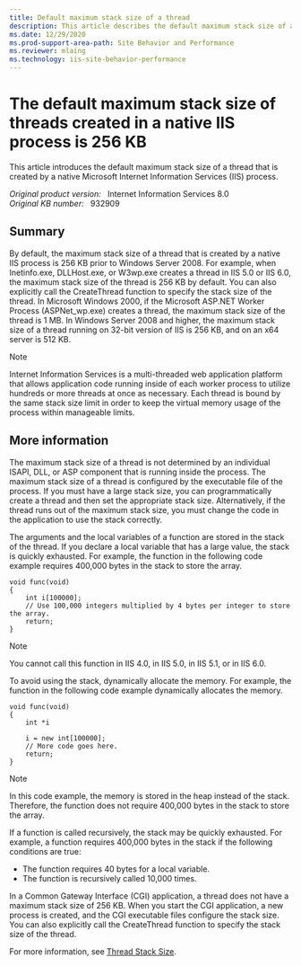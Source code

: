 ```yaml
---
title: Default maximum stack size of a thread
description: This article describes the default maximum stack size of a thread that is created by a native IIS process.
ms.date: 12/29/2020
ms.prod-support-area-path: Site Behavior and Performance
ms.reviewer: mlaing
ms.technology: iis-site-behavior-performance
---
```

# The default maximum stack size of threads created in a native IIS process is 256 KB

This article introduces the default maximum stack size of a thread that is created by a native Microsoft Internet Information Services (IIS) process.

_Original product version:_ &nbsp; Internet Information Services 8.0  
_Original KB number:_ &nbsp; 932909

## Summary

By default, the maximum stack size of a thread that is created by a native IIS process is 256 KB prior to Windows Server 2008. For example, when Inetinfo.exe, DLLHost.exe, or W3wp.exe creates a thread in IIS 5.0 or IIS 6.0, the maximum stack size of the thread is 256 KB by default. You can also explicitly call the CreateThread  function to specify the stack size of the thread. In Microsoft Windows 2000, if the Microsoft ASP.NET Worker Process (ASPNet_wp.exe) creates a thread, the maximum stack size of the thread is 1 MB. In Windows Server 2008 and higher, the maximum stack size of a thread running on 32-bit version of IIS is 256 KB, and on an x64 server is 512 KB.

> [!NOTE]
> Internet Information Services is a multi-threaded web application platform that allows application code running inside of each worker process to utilize hundreds or more threads at once as necessary. Each thread is bound by the same stack size limit in order to keep the virtual memory usage of the process within manageable limits.

## More information

The maximum stack size of a thread is not determined by an individual ISAPI, DLL, or ASP component that is running inside the process. The maximum stack size of a thread is configured by the executable file of the process. If you must have a large stack size, you can programmatically create a thread and then set the appropriate stack size. Alternatively, if the thread runs out of the maximum stack size, you must change the code in the application to use the stack correctly.

The arguments and the local variables of a function are stored in the stack of the thread. If you declare a local variable that has a large value, the stack is quickly exhausted. For example, the function in the following code example requires 400,000 bytes in the stack to store the array.

```aspx-csharp
void func(void)
{
    int i[100000];
    // Use 100,000 integers multiplied by 4 bytes per integer to store the array.
    return;
}
```

> [!NOTE]
> You cannot call this function in IIS 4.0, in IIS 5.0, in IIS 5.1, or in IIS 6.0.

To avoid using the stack, dynamically allocate the memory. For example, the function in the following code example dynamically allocates the memory.

```aspx-csharp
void func(void)
{
    int *i
    
    i = new int[100000];
    // More code goes here.
    return;
}
```

> [!NOTE]
> In this code example, the memory is stored in the heap instead of the stack. Therefore, the function does not require 400,000 bytes in the stack to store the array.

If a function is called recursively, the stack may be quickly exhausted. For example, a function requires 400,000 bytes in the stack if the following conditions are true:

- The function requires 40 bytes for a local variable.
- The function is recursively called 10,000 times.

In a Common Gateway Interface (CGI) application, a thread does not have a maximum stack size of 256 KB. When you start the CGI application, a new process is created, and the CGI executable files configure the stack size. You can also explicitly call the CreateThread function to specify the stack size of the thread.

For more information, see [Thread Stack Size](/windows/win32/procthread/thread-stack-size).
